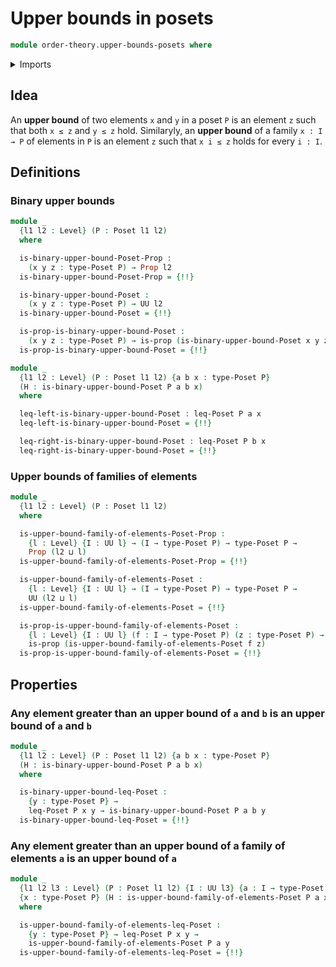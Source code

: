 # Upper bounds in posets

```agda
module order-theory.upper-bounds-posets where
```

<details><summary>Imports</summary>

```agda
open import foundation.dependent-pair-types
open import foundation.propositions
open import foundation.universe-levels

open import order-theory.posets
```

</details>

## Idea

An **upper bound** of two elements `x` and `y` in a poset `P` is an element `z`
such that both `x ≤ z` and `y ≤ z` hold. Similaryly, an **upper bound** of a
family `x : I → P` of elements in `P` is an element `z` such that `x i ≤ z`
holds for every `i : I`.

## Definitions

### Binary upper bounds

```agda
module _
  {l1 l2 : Level} (P : Poset l1 l2)
  where

  is-binary-upper-bound-Poset-Prop :
    (x y z : type-Poset P) → Prop l2
  is-binary-upper-bound-Poset-Prop = {!!}

  is-binary-upper-bound-Poset :
    (x y z : type-Poset P) → UU l2
  is-binary-upper-bound-Poset = {!!}

  is-prop-is-binary-upper-bound-Poset :
    (x y z : type-Poset P) → is-prop (is-binary-upper-bound-Poset x y z)
  is-prop-is-binary-upper-bound-Poset = {!!}

module _
  {l1 l2 : Level} (P : Poset l1 l2) {a b x : type-Poset P}
  (H : is-binary-upper-bound-Poset P a b x)
  where

  leq-left-is-binary-upper-bound-Poset : leq-Poset P a x
  leq-left-is-binary-upper-bound-Poset = {!!}

  leq-right-is-binary-upper-bound-Poset : leq-Poset P b x
  leq-right-is-binary-upper-bound-Poset = {!!}
```

### Upper bounds of families of elements

```agda
module _
  {l1 l2 : Level} (P : Poset l1 l2)
  where

  is-upper-bound-family-of-elements-Poset-Prop :
    {l : Level} {I : UU l} → (I → type-Poset P) → type-Poset P →
    Prop (l2 ⊔ l)
  is-upper-bound-family-of-elements-Poset-Prop = {!!}

  is-upper-bound-family-of-elements-Poset :
    {l : Level} {I : UU l} → (I → type-Poset P) → type-Poset P →
    UU (l2 ⊔ l)
  is-upper-bound-family-of-elements-Poset = {!!}

  is-prop-is-upper-bound-family-of-elements-Poset :
    {l : Level} {I : UU l} (f : I → type-Poset P) (z : type-Poset P) →
    is-prop (is-upper-bound-family-of-elements-Poset f z)
  is-prop-is-upper-bound-family-of-elements-Poset = {!!}
```

## Properties

### Any element greater than an upper bound of `a` and `b` is an upper bound of `a` and `b`

```agda
module _
  {l1 l2 : Level} (P : Poset l1 l2) {a b x : type-Poset P}
  (H : is-binary-upper-bound-Poset P a b x)
  where

  is-binary-upper-bound-leq-Poset :
    {y : type-Poset P} →
    leq-Poset P x y → is-binary-upper-bound-Poset P a b y
  is-binary-upper-bound-leq-Poset = {!!}
```

### Any element greater than an upper bound of a family of elements `a` is an upper bound of `a`

```agda
module _
  {l1 l2 l3 : Level} (P : Poset l1 l2) {I : UU l3} {a : I → type-Poset P}
  {x : type-Poset P} (H : is-upper-bound-family-of-elements-Poset P a x)
  where

  is-upper-bound-family-of-elements-leq-Poset :
    {y : type-Poset P} → leq-Poset P x y →
    is-upper-bound-family-of-elements-Poset P a y
  is-upper-bound-family-of-elements-leq-Poset = {!!}
```
